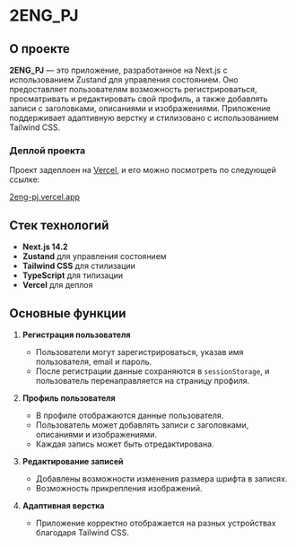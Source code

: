 # 2ENG_PJ

## О проекте

**2ENG_PJ** — это приложение, разработанное на Next.js с использованием Zustand для управления состоянием. Оно предоставляет пользователям возможность регистрироваться, просматривать и редактировать свой профиль, а также добавлять записи с заголовками, описаниями и изображениями. Приложение поддерживает адаптивную верстку и стилизовано с использованием Tailwind CSS.

### Деплой проекта

Проект задеплоен на [Vercel](https://vercel.com), и его можно посмотреть по следующей ссылке:

[2eng-pj.vercel.app](https://2eng-pj.vercel.app)

## Стек технологий

- **Next.js 14.2**
- **Zustand** для управления состоянием
- **Tailwind CSS** для стилизации
- **TypeScript** для типизации
- **Vercel** для деплоя

## Основные функции

1. **Регистрация пользователя**

   - Пользователи могут зарегистрироваться, указав имя пользователя, email и пароль.
   - После регистрации данные сохраняются в `sessionStorage`, и пользователь перенаправляется на страницу профиля.

2. **Профиль пользователя**

   - В профиле отображаются данные пользователя.
   - Пользователь может добавлять записи с заголовками, описаниями и изображениями.
   - Каждая запись может быть отредактирована.

3. **Редактирование записей**

   - Добавлены возможности изменения размера шрифта в записях.
   - Возможность прикрепления изображений.

4. **Адаптивная верстка**
   - Приложение корректно отображается на разных устройствах благодаря Tailwind CSS.
